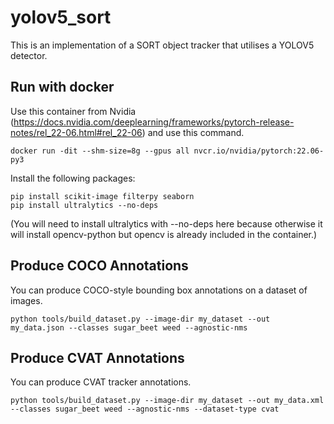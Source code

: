 # yolov5_sort

This is an implementation of a SORT object tracker that utilises a YOLOV5 detector.

## Run with docker
Use this container from Nvidia (https://docs.nvidia.com/deeplearning/frameworks/pytorch-release-notes/rel_22-06.html#rel_22-06) and use this command.
```
docker run -dit --shm-size=8g --gpus all nvcr.io/nvidia/pytorch:22.06-py3
```

Install the following packages:
```
pip install scikit-image filterpy seaborn
pip install ultralytics --no-deps
```

(You will need to install ultralytics with --no-deps here because otherwise it will install opencv-python but opencv is already included in the container.)

## Produce COCO Annotations
You can produce COCO-style bounding box annotations on a dataset of images. 

```
python tools/build_dataset.py --image-dir my_dataset --out my_data.json --classes sugar_beet weed --agnostic-nms
```

## Produce CVAT Annotations
You can produce CVAT tracker annotations.
```
python tools/build_dataset.py --image-dir my_dataset --out my_data.xml --classes sugar_beet weed --agnostic-nms --dataset-type cvat
```
